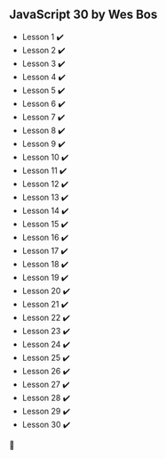 ## JavaScript 30 by Wes Bos

- Lesson 1 :heavy_check_mark: 
- Lesson 2 :heavy_check_mark:
- Lesson 3 :heavy_check_mark:
- Lesson 4 :heavy_check_mark:
- Lesson 5 :heavy_check_mark:
- Lesson 6 :heavy_check_mark:
- Lesson 7 :heavy_check_mark:
- Lesson 8 :heavy_check_mark:
- Lesson 9 :heavy_check_mark:
- Lesson 10 :heavy_check_mark:
- Lesson 11 :heavy_check_mark:
- Lesson 12 :heavy_check_mark:
- Lesson 13 :heavy_check_mark:
- Lesson 14 :heavy_check_mark:
- Lesson 15 :heavy_check_mark:
- Lesson 16 :heavy_check_mark:
- Lesson 17 :heavy_check_mark:
- Lesson 18 :heavy_check_mark:
- Lesson 19 :heavy_check_mark:
- Lesson 20 :heavy_check_mark:
- Lesson 21 :heavy_check_mark:
- Lesson 22 :heavy_check_mark:
- Lesson 23 :heavy_check_mark:
- Lesson 24 :heavy_check_mark:
- Lesson 25 :heavy_check_mark:
- Lesson 26 :heavy_check_mark:
- Lesson 27 :heavy_check_mark:
- Lesson 28 :heavy_check_mark:
- Lesson 29 :heavy_check_mark:
- Lesson 30 :heavy_check_mark:

:star2: